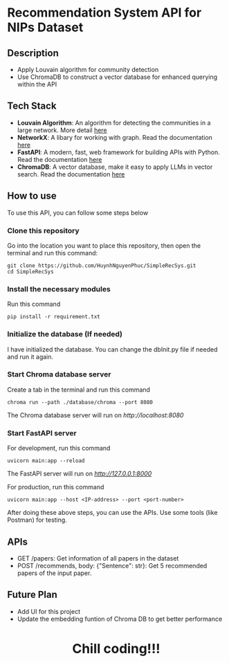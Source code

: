 # Recommendation System API for NIPs Dataset

## Description
* Apply Louvain algorithm for community detection
* Use ChromaDB to construct a vector database for enhanced querying within the API

## Tech Stack
* **Louvain Algorithm**: An algorithm for detecting the communities in a large network. More detail [here](https://en.wikipedia.org/wiki/Louvain_method)
* **NetworkX**: A libary for working with graph. Read the documentation [here](https://networkx.org/documentation/stable/tutorial.html)
* **FastAPI**:  A modern, fast, web framework for building APIs with Python. Read the documentation [here](https://fastapi.tiangolo.com/tutorial/)
* **ChromaDB**: A vector database, make it easy to apply LLMs in vector search. Read the documentation [here](https://docs.trychroma.com/)

## How to use
To use this API, you can follow some steps below

### Clone this repository
Go into the location you want to place this repository, then open the terminal and run this command:
```
git clone https://github.com/HuynhNguyenPhuc/SimpleRecSys.git
cd SimpleRecSys
```

### Install the necessary modules
Run this command
```
pip install -r requirement.txt
```

### Initialize the database (If needed)
I have initialized the database. You can change the dbInit.py file if needed and run it again.

### Start Chroma database server
Create a tab in the terminal and run this command
```
chroma run --path ./database/chroma --port 8080
```
The Chroma database server will run on *http://localhost:8080*

### Start FastAPI server
For development, run this command
```
uvicorn main:app --reload
```
The FastAPI server will run on *http://127.0.0.1:8000*

For production, run this command
```
uvicorn main:app --host <IP-address> --port <port-number>
```
After doing these above steps, you can use the APIs. Use some tools (like Postman) for testing.

## APIs
* GET /papers: Get information of all papers in the dataset
* POST /recommends, body: {"Sentence": str}: Get 5 recommended papers of the input paper.

## Future Plan
* Add UI for this project
* Update the embedding funtion of Chroma DB to get better performance

<h3 style="text-align:center; font-size:30px">Chill coding!!!</h3>
